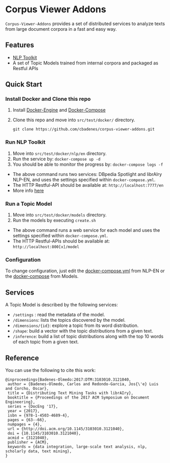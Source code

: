 # Corpus Viewer Addons

`Corpus-Viewer-Addons` provides a set of distributed services to analyze texts from large document corpora in a fast and easy way.

## Features
- [NLP Toolkit](https://github.com/librairy/nlpEN-service) 
- A set of Topic Models trained from internal corpora and packaged as Restful APIs


## Quick Start

### Install Docker and Clone this repo
1. Install [Docker-Engine](https://docs.docker.com/install/) and [Docker-Compose](https://docs.docker.com/compose/install/) 
1. Clone this repo and move into `src/test/docker/` directory.

	```
	git clone https://github.com/cbadenes/corpus-viewer-addons.git
	```


### Run NLP Toolkit
1. Move into `src/test/docker/nlp/en` directory.
1. Run the service by: `docker-compose up -d`
1. You should be able to monitor the progress by: `docker-compose logs -f`

- The above command runs two services: DBpedia Spotlight and librAIry NLP-EN, and uses the settings specified within `docker-compose.yml`.
- The HTTP Restful-API should be available at: `http://localhost:7777/en` 
- More info [here]()

### Run a Topic Model
1. Move into `src/test/docker/models` directory.
1. Run the models by executing `create.sh`

- The above command runs a web service for each model and uses the settings specified within `docker-compose.yml`.
- The HTTP Restful-APIs should be available at: `http://localhost:800[x]/model`

### Configuration
To change configuration, just edit the [docker-compose.yml](src/test/docker/nlp/en/docker-compose.yml) from NLP-EN or the [docker-compose](src/test/docker/models/docker-compose.yml) from Models.

## Services
A Topic Model is described by the following services:
- `/settings` : read the metadata of the model. 
- `/dimensions`: lists the topics discovered by the model.
- `/dimensions/{id}`: explore a topic from its word distribution.
- `/shape`: build a vector with the topic distributions from a given text.
- `/inference`: build a list of topic distributions along with the top 10 words of each topic from a given text.


## Reference

You can use the following to cite this work:

```
@inproceedings{Badenes-Olmedo:2017:DTM:3103010.3121040,
 author = {Badenes-Olmedo, Carlos and Redondo-Garcia, Jos{\'e} Luis and Corcho, Oscar},
 title = {Distributing Text Mining Tasks with librAIry},
 booktitle = {Proceedings of the 2017 ACM Symposium on Document Engineering},
 series = {DocEng '17},
 year = {2017},
 isbn = {978-1-4503-4689-4},
 pages = {63--66},
 numpages = {4},
 url = {http://doi.acm.org/10.1145/3103010.3121040},
 doi = {10.1145/3103010.3121040},
 acmid = {3121040},
 publisher = {ACM},
 keywords = {data integration, large-scale text analysis, nlp, scholarly data, text mining},
} 

```



